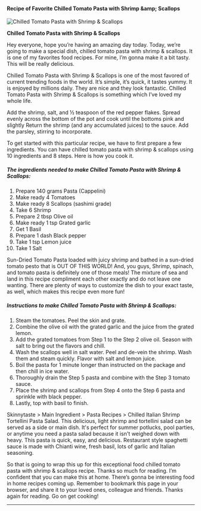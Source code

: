             

#### Recipe of Favorite Chilled Tomato Pasta with Shrimp &amp;amp; Scallops

![Chilled Tomato Pasta with Shrimp &amp; Scallops](https://img-global.cpcdn.com/recipes/4520403423723520/751x532cq70/chilled-tomato-pasta-with-shrimp-scallops-recipe-main-photo.jpg)

**Chilled Tomato Pasta with Shrimp &amp; Scallops**

Hey everyone, hope you’re having an amazing day today. Today, we’re going to make a special dish, chilled tomato pasta with shrimp & scallops. It is one of my favorites food recipes. For mine, I’m gonna make it a bit tasty. This will be really delicious.

Chilled Tomato Pasta with Shrimp & Scallops is one of the most favored of current trending foods in the world. It’s simple, it’s quick, it tastes yummy. It is enjoyed by millions daily. They are nice and they look fantastic. Chilled Tomato Pasta with Shrimp & Scallops is something which I’ve loved my whole life.

Add the shrimp, salt, and ½ teaspoon of the red pepper flakes. Spread evenly across the bottom of the pot and cook until the bottoms pink and slightly Return the shrimp (and any accumulated juices) to the sauce. Add the parsley, stirring to incorporate.

To get started with this particular recipe, we have to first prepare a few ingredients. You can have chilled tomato pasta with shrimp & scallops using 10 ingredients and 8 steps. Here is how you cook it.

##### The ingredients needed to make Chilled Tomato Pasta with Shrimp & Scallops:

1.  Prepare 140 grams Pasta (Cappelini)
2.  Make ready 4 Tomatoes
3.  Make ready 8 Scallops (sashimi grade)
4.  Take 6 Shrimp
5.  Prepare 2 tbsp Olive oil
6.  Make ready 1 tsp Grated garlic
7.  Get 1 Basil
8.  Prepare 1 dash Black pepper
9.  Take 1 tsp Lemon juice
10.  Take 1 Salt

Sun-Dried Tomato Pasta loaded with juicy shrimp and bathed in a sun-dried tomato pesto that is OUT OF THIS WORLD! And, you guys, Shrimp, spinach, and tomato pasta is definitely one of those meals! The mixture of sea and land in this recipe compliment each other exactly and do not leave one wanting. There are plenty of ways to customize the dish to your exact taste, as well, which makes this recipe even more fun!

##### Instructions to make Chilled Tomato Pasta with Shrimp & Scallops:

1.  Steam the tomatoes. Peel the skin and grate.
2.  Combine the olive oil with the grated garlic and the juice from the grated lemon.
3.  Add the grated tomatoes from Step 1 to the Step 2 olive oil. Season with salt to bring out the flavors and chill.
4.  Wash the scallops well in salt water. Peel and de-vein the shrimp. Wash them and steam quickly. Flavor with salt and lemon juice.
5.  Boil the pasta for 1 minute longer than instructed on the package and then chill in ice water.
6.  Thoroughly drain the Step 5 pasta and combine with the Step 3 tomato sauce.
7.  Place the shrimp and scallops from Step 4 onto the Step 6 pasta and sprinkle with black pepper.
8.  Lastly, top with basil to finish.

Skinnytaste > Main Ingredient > Pasta Recipes > Chilled Italian Shrimp Tortellini Pasta Salad. This delicious, light shrimp and tortellini salad can be served as a side or main dish. It's perfect for summer potlucks, pool parties, or anytime you need a pasta salad because it isn't weighed down with heavy. This pasta is quick, easy, and delicious. Restaurant style spaghetti sauce is made with Chianti wine, fresh basil, lots of garlic and Italian seasoning.

So that is going to wrap this up for this exceptional food chilled tomato pasta with shrimp & scallops recipe. Thanks so much for reading. I’m confident that you can make this at home. There’s gonna be interesting food in home recipes coming up. Remember to bookmark this page in your browser, and share it to your loved ones, colleague and friends. Thanks again for reading. Go on get cooking!

* * *